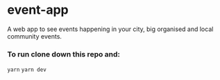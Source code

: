 # event-app
A web app to see events happening in your city, big organised and local community events.

### To run clone down this repo and:
`yarn`
`yarn dev`
